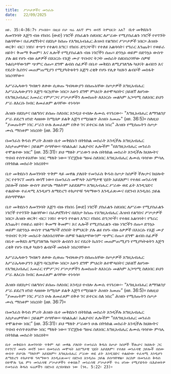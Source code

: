 ```yaml
---
title:  ሥጦታዎችና መንፈሱ
date:   22/09/2025
---
```



`ዘፀ. 35:4–36:7ን ያንብቡ። በዚህ ቦታ ዛሬ ለእኛ ምን ወሳኝ ትምህርት አለ?
`
ቤተ መቅደሱን ለመገንባት እጅግ ብዙ የከበሩ (ውድ) ነገሮች ያስፈልጉ ስለነበር ለሥራው የሚያስፈልጉ ነገሮች የተገኙት ከልባቸው፣ በፈቃደኝነትና በደስታ ከሰጡ የእግዚአብሔር ሕዝብ የልግስና ሥጦታዎች ነበር። ሕዝቡ ወርቅ፣ ብር፣ ነሃስ፣ ቀጭን የተልባ እግር፣ የከበሩ ድንጋዮች፣ የተለዩ አልባሳት፣ የግራር እንጨት፣ የወይራ ዘይት፣ ቅመማ ቅመም፣ እና ሌሎች የሚያስፈልጉ ብዙ ነገሮችን ሰጡ። ድንኳኑ ወይም በድንኳኑ ውስጥ ያሉ ልዩ የሆኑ ብዙ ዕቃዎች በእነርሱ የእጅ ሙያ ጥበብና ትጋት መሰራት ስለነበረባቸው ሰዎቹ ጉልበታቸውንም ጭምር ሰጡ። ደግሞ ልብስ ሰፊዎች በቤተ መቅደስ ለሚያገለግሉ ካህናት ልብስን እና የደረት ኪስንና መጠምጠሚያን የሚያካትቱትን እጅግ ረቂቅ የሆኑ የሊቀ ካህኑን ልብሶች መስፋት ነበረባቸው።

እሥራኤላውን ግብጽን ለቀው ሲወጡ ግብጻውያን በሰጡአቸው ስጦታዎች እግዚአብሔር እሥራኤላውያንን እጅግ ባርኳቸው ነበር። አሁን ደግሞ ምህረት ለተሞላበትና ኃይለኛ ለሆነው የእግዚአብሔር አመራር የምሥጋና ሥጦታዎችን ለመስጠት ለእነርሱ መልካም አጋጣሚ ስለነበር ይህን ሥራ ለእርሱ ክብር ለመፈጸም ልባቸው ተነሳሳ።

ሕዝቡ በደስታና በልግስና ይሰጡ ስለነበር እንዲህ ተብሎ ለሙሴ ተነገረው፡- "እግዚአብሔር ለማገልገያ ሥራ ይደረግ ዘንድ ላዘዘው ከሚበቃ ይልቅ እጅግ የሚበልጥ ሕዝቡ አመጡ" (ዘፀ. 36:5)። ስለዚህ "ያመጡትም ነገር ሥራን ሁሉ ለመፈጸም በቅቶ ገና ይተርፍ ስለ ነበረ" ሕዝቡ የሚሰጡትን ስጦታ ሙሴ ማስቆም ነበረበት (ዘፀ. 36:7)

በመንፈስ ቅዱስ ምሪት ሕዝቡ ቤተ መቅደሱን በትክክል መስራት እንዲችሉ እግዚአብሔር አስታጠቃቸው፣ ኃይልም ሰጣቸው። ባስልኤል፣ ኤልያብና ሌሎችም "በእግዚአብሔር መንፈስ ተሞልተው ነበር" (ዘፀ. 35:31)፣ ይህ ማለት ሥራውን ሁሉ በትክክል መስራት እንዲችሉ ክህሎትና ጥበብ ተሰጥቶአቸው ነበር ማለት ነው። ፕሮጀክቱ ግዙፍ ስለነበር እግዚአብሔር ለሙሴ ባሳየው ምሳሌ በትክክል መሰራት ነበረበት።

ቤተ መቅደሱን ለመገንባት ጥቅም ላይ መዋል ያለበት የመንፈስ ቅዱስ ስጦታ ከሰዎች ችሎታና ክህሎት ጋር የተገናኘ መሆኑ ወሳኝ ነው። በመንፈስ መሞላት አስማታዊ ሂደት አይደለም፣ የተለዩ መንፈሳዊ ኃይሎች በሰው ውስጥ ይሆናሉ ማለትም አይደለም። እግዚአብሔር ሥራው ወደ ፊት እንዲሄድና ተልዕኮው ተፈጻሚ እንዲሆን ለማድረግ ተከታዮቹ ዓላማውን እንዲፈጽሙና በደንብ እንዲሰሩ ኃይል ይሰጣቸዋል።

ቤተ መቅደሱን ለመገንባት እጅግ ብዙ የከበሩ (ውድ) ነገሮች ያስፈልጉ ስለነበር ለሥራው የሚያስፈልጉ ነገሮች የተገኙት ከልባቸው፣ በፈቃደኝነትና በደስታ ከሰጡ የእግዚአብሔር ሕዝብ የልግስና ሥጦታዎች ነበር። ሕዝቡ ወርቅ፣ ብር፣ ነሃስ፣ ቀጭን የተልባ እግር፣ የከበሩ ድንጋዮች፣ የተለዩ አልባሳት፣ የግራር እንጨት፣ የወይራ ዘይት፣ ቅመማ ቅመም፣ እና ሌሎች የሚያስፈልጉ ብዙ ነገሮችን ሰጡ። ድንኳኑ ወይም በድንኳኑ ውስጥ የጎልማሶች ሰንበት ትምህርት ያሉ ልዩ የሆኑ ብዙ ዕቃዎች በእነርሱ የእጅ ሙያ ጥበብና ትጋት መሰራት ስለነበረባቸው ሰዎቹ ጉልበታቸውንም ጭምር ሰጡ። ደግሞ ልብስ ሰፊዎች በቤተ መቅደስ ለሚያገለግሉ ካህናት ልብስን እና የደረት ኪስንና መጠምጠሚያን የሚያካትቱትን እጅግ ረቂቅ የሆኑ የሊቀ ካህኑን ልብሶች መስፋት ነበረባቸው።

እሥራኤላውን ግብጽን ለቀው ሲወጡ ግብጻውያን በሰጡአቸው ስጦታዎች እግዚአብሔር እሥራኤላውያንን እጅግ ባርኳቸው ነበር። አሁን ደግሞ ምህረት ለተሞላበትና ኃይለኛ ለሆነው የእግዚአብሔር አመራር የምሥጋና ሥጦታዎችን ለመስጠት ለእነርሱ መልካም አጋጣሚ ስለነበር ይህን ሥራ ለእርሱ ክብር ለመፈጸም ልባቸው ተነሳሳ።

ሕዝቡ በደስታና በልግስና ይሰጡ ስለነበር እንዲህ ተብሎ ለሙሴ ተነገረው፡- “እግዚአብሔር ለማገልገያ ሥራ ይደረግ ዘንድ ላዘዘው ከሚበቃ ይልቅ እጅግ የሚበልጥ ሕዝቡ አመጡ” (ዘፀ. 36:5)። ስለዚህ “ያመጡትም ነገር ሥራን ሁሉ ለመፈጸም በቅቶ ገና ይተርፍ ስለ ነበረ” ሕዝቡ የሚሰጡትን ስጦታ ሙሴ ማስቆም ነበረበት (ዘፀ. 36:7)።

በመንፈስ ቅዱስ ምሪት ሕዝቡ ቤተ መቅደሱን በትክክል መስራት እንዲችሉ እግዚአብሔር አስታጠቃቸው፣ ኃይልም ሰጣቸው። ባስልኤል፣ ኤልያብና ሌሎችም “በእግዚአብሔር መንፈስ ተሞልተው ነበር” (ዘፀ. 35:31)፣ ይህ ማለት ሥራውን ሁሉ በትክክል መስራት እንዲችሉ ክህሎትና ጥበብ ተሰጥቶአቸው ነበር ማለት ነው። ፕሮጀክቱ ግዙፍ ስለነበር እግዚአብሔር ለሙሴ ባሳየው ምሳሌ በትክክል መሰራት ነበረበት።

`ቤተ መቅደሱን ለመገንባት ጥቅም ላይ መዋል ያለበት የመንፈስ ቅዱስ ስጦታ ከሰዎች ችሎታና ክህሎት ጋር የተገናኘ መሆኑ ወሳኝ ነው። በመንፈስ መሞላት አስማታዊ ሂደት አይደለም፣ የተለዩ መንፈሳዊ ኃይሎች በሰው ውስጥ ይሆናሉ ማለትም አይደለም። እግዚአብሔር ሥራው ወደ ፊት እንዲሄድና ተልዕኮው ተፈጻሚ እንዲሆን ለማድረግ ተከታዮቹ ዓላማውን እንዲፈጽሙና በደንብ እንዲሰሩ ኃይል ይሰጣቸዋል። እርስዎ በመንፈስ ቅዱስ በተሞሉ ጊዜ ምን መንፈሳዊ ሥጦታዎችን ተቀበሉ? መንፈሳዊ ሥጦታዎች ጥሩ ሆነው የሚያድጉት በሕይወትዎ የመንፈስ ቅዱስ ፍሬዎችን በደንብ ሲንከባከቡ ነው (ገላ. 5:22፣ 23)።`